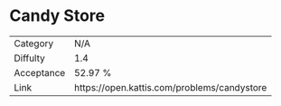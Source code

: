 # Candy Store

<table>
    <tr>
        <td>Category</td>
        <td>N/A</td>
    </tr>
    <tr>
        <td>Diffulty</td>
        <td>1.4</td>
    </tr>
    <tr>
        <td>Acceptance</td>
        <td>52.97 %</td>
    </tr>
    <tr>
        <td>Link</td>
        <td>https://open.kattis.com/problems/candystore</td>
    </tr>
</table>